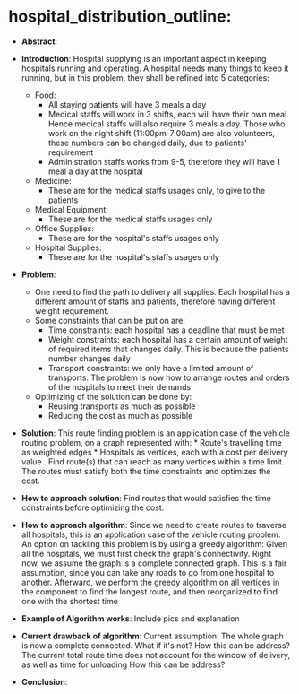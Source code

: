 # hospital_distribution_outline: 
* **Abstract**:

* **Introduction**:
	Hospital supplying is an important aspect in keeping hospitals running and operating. A hospital needs many things to keep it running, but in this problem, they shall be refined into 5 categories:
	* Food: 
		* All staying patients will have 3 meals a day
		* Medical staffs will work in 3 shifts, each will have their own meal. Hence medical staffs will also require 3 meals a day. Those who work on the night shift (11:00pm-7:00am) are also volunteers, these numbers can be changed daily, due to patients' requirement
		* Administration staffs works from 9-5, therefore they will have 1 meal a day at the hospital
	* Medicine:
		* These are for the medical staffs usages only, to give to the patients
	* Medical Equipment:
		* These are for the medical staffs usages only
	* Office Supplies:
		* These are for the hospital's staffs usages only
	* Hospital Supplies:
		* These are for the hospital's staffs usages only
* **Problem**:	
	* One need to find the path to delivery all supplies. Each hospital has a different amount of staffs and patients, therefore having different weight requirement.
	* Some constraints that can be put on are:
		* Time constraints: each hospital has a deadline that must be met
		* Weight constraints: each hospital has a certain amount of weight of required items that changes daily. This is because the patients number changes daily
		* Transport constraints: we only have a limited amount of transports. The problem is now how to arrange routes and orders of the hospitals to meet their demands
	* Optimizing of the solution can be done by:
		* Reusing transports as much as possible
		* Reducing the cost as much as possible
* **Solution**:
	This route finding problem is an application case of the vehicle routing problem, on a graph represented with:
	  * Route's travelling time as weighted edges
		* Hospitals as vertices, each with a cost per delivery value . 
	Find route(s) that can reach as many vertices within a time limit. The routes must satisfy both the time constraints and optimizes the cost.
* **How to approach solution**:
	Find routes that would satisfies the time constraints before optimizing the cost.
* **How to approach algorithm**:
	Since we need to create routes to traverse all hospitals, this is an application case of the vehicle routing problem. 
	An option on tackling this problem is by using a greedy algorithm: 
		Given all the hospitals, we must first check the graph's connectivity. Right now, we assume the graph is a complete connected graph. This is a fair assumption, since you can take any roads to go from one hospital to another.
		Afterward, we perform the greedy algorithm on all vertices in the component to find the longest route, and then reorganized to find one with the shortest time
* **Example of Algorithm works**:
	Include pics and explanation
* **Current drawback of algorithm**:
	Current assumption:
		The whole graph is now a complete connected. What if it's not?
			How this can be address?
		The current total route time does not account for the window of delivery, as well as time for unloading
			How this can be address?
* **Conclusion**:
